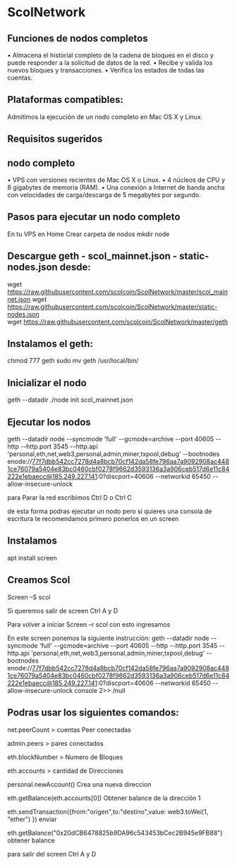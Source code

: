 # ScolNetwork

## Funciones de nodos completos
•	Almacena el historial completo de la cadena de bloques en el disco y puede responder a la solicitud de datos de la red.
•	Recibe y valida los nuevos bloques y transacciones.
•	Verifica los estados de todas las cuentas.

## Plataformas compatibles:

Admitimos la ejecución de un nodo completo en Mac OS X y Linux.

## Requisitos sugeridos

## nodo completo
•	VPS con versiones recientes de Mac OS X o Linux.
•	4 núcleos de CPU y 8 gigabytes de memoria (RAM).
•	Una conexión a Internet de banda ancha con velocidades de carga/descarga de 5 megabytes por segundo.

## Pasos para ejecutar un nodo completo

En tu VPS en Home Crear carpeta de nodos
mkdir node

## Descargue geth - scol_mainnet.json - static-nodes.json desde:
wget https://raw.githubusercontent.com/scolcoin/ScolNetwork/master/scol_mainnet.json 
wget https://raw.githubusercontent.com/scolcoin/ScolNetwork/master/static-nodes.json  
wget https://raw.githubusercontent.com/scolcoin/ScolNetwork/master/geth 


## Instalamos el geth:
chmod 777 geth
sudo mv geth /usr/local/bin/

## Inicializar el nodo
geth --datadir ./node init scol_mainnet.json


## Ejecutar los nodos
geth --datadir node --syncmode 'full' --gcmode=archive   --port 40605 --http --http.port 3545 --http.api 'personal,eth,net,web3,personal,admin,miner,txpool,debug' --bootnodes enode://77f7dbb542cc7278d4a8bcb70cf142da58fe796aa7a9092908ac4481ce76079a5404e83bc0460cbf0278f9662d3593136a3a906ceb517d6e11c84222e1ebaecc@185.249.227.141:0?discport=40606 --networkid 65450 --allow-insecure-unlock

para Parar la red escribimos Ctrl D o Ctrl C

de esta forma podras ejecutar un nodo pero si quieres una consola de escritura te recomendamos primero ponerlos en un screen

## Instalamos
apt install screen

## Creamos Scol
Screen –S scol

Si queremos salir de screen Ctrl A y D 

Para volver a iniciar Screen –r scol con esto ingresamos

En este screen ponemos la siguiente instrucción:
geth --datadir node --syncmode 'full' --gcmode=archive   --port 40605 --http --http.port 3545 --http.api 'personal,eth,net,web3,personal,admin,miner,txpool,debug' --bootnodes enode://77f7dbb542cc7278d4a8bcb70cf142da58fe796aa7a9092908ac4481ce76079a5404e83bc0460cbf0278f9662d3593136a3a906ceb517d6e11c84222e1ebaecc@185.249.227.141:0?discport=40606 --networkid 65450 --allow-insecure-unlock console 2>> /null

## Podras usar los siguientes comandos:

net.peerCount > cuentas Peer conectadas

admin.peers > pares conectados

eth.blockNumber > Numero de Bloques

eth.accounts > cantidad de Direcciones

personal.newAccount() Crea una nueva direccion

eth.getBalance(eth.accounts[0]) Obtener balance de la dirección 1

eth.sendTransaction({from:"origen",to:"destino",value: web3.toWei(1, "ether") }) enviar

eth.getBalance("0x20dCB6478825b9DA96c543453bCec2B945e9FB88") obtener balance

para salir del screen Ctrl A y D
